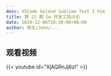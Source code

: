 ```yaml
---
desc: VSCode Goland Sublime Text 3 Vim
title: 第 22 期 Go 开发工具讨论
date: 2018-12-06T20:30:00+08:00
author: 杨文/John/...
---
```


## 观看视频

{{< youtube id="XjAQRnJj6zI" >}}